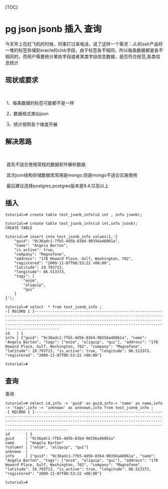 [TOC]

# pg json jsonb 插入 查询



​	今天早上在赶飞机的时候，同事打过来电话，说了这样一个需求：JL的solr产品将一堆的标签存储到oracle的clob字段，由于标签各不相同，所以每条数据都是各不相同的，而用户需要统计某些字段或者某类字段信息数据，是否符合规范,各类信息统计



## 现状或要求

​	

​	1、每条数据的标签可能都不是一样

​	2、数据格式类似json

​	3、统计按照各个维度开展



## 解决思路

​	

​	首先不适合使用常规的数据软件解析数据

​	其次json结构存储数据库常用是mongo,但是mongo不适合实施使用

​	最后建议选择postgres,postgres版本是9.4.12及以上



## 插入



```
tutorial=# create table test_jsonb_info(id int , info jsonb);

tutorial=# create table test_jsonb_info(id int,info jsonb);
CREATE TABLE

tutorial=# insert into test_jsonb_info values(1,'{
    "guid": "9c36adc1-7fb5-4d5b-83b4-90356a46061a",
    "name": "Angela Barton",
    "is_active": true,
    "company": "Magnafone",
    "address": "178 Howard Place, Gulf, Washington, 702",
    "registered": "2009-11-07T08:53:22 +08:00",
    "latitude": 19.793713,
    "longitude": 86.513373,
    "tags": [
        "enim",
        "aliquip",
        "qui"
    ]
}');

tutorial=# select  * from test_jsonb_info ;
-[ RECORD 1 ]---------------------------------------------------------------------------------------------------------------------------------------------------------------------------------------------------------------------------------------------------------------------------------------------------
id   | 1
info | {"guid": "9c36adc1-7fb5-4d5b-83b4-90356a46061a", "name": "Angela Barton", "tags": ["enim", "aliquip", "qui"], "address": "178 Howard Place, Gulf, Washington, 702", "company": "Magnafone", "latitude": 19.793713, "is_active": true, "longitude": 86.513373, "registered": "2009-11-07T08:53:22 +08:00"}

tutorial=# 

```



## 查询

查询

```
tutorial=# select id,info -> 'guid' as guid,info-> 'name' as name,info -> 'tags',info -> 'unknown' as unknown,info from test_jsonb_info ;
-[ RECORD 1 ]-------------------------------------------------------------------------------------------------------------------------------------------------------------------------------------------------------------------------------------------------------------------------------------------------------
id       | 1
guid     | "9c36adc1-7fb5-4d5b-83b4-90356a46061a"
name     | "Angela Barton"
?column? | ["enim", "aliquip", "qui"]
unknown  | 
info     | {"guid": "9c36adc1-7fb5-4d5b-83b4-90356a46061a", "name": "Angela Barton", "tags": ["enim", "aliquip", "qui"], "address": "178 Howard Place, Gulf, Washington, 702", "company": "Magnafone", "latitude": 19.793713, "is_active": true, "longitude": 86.513373, "registered": "2009-11-07T08:53:22 +08:00"}

tutorial=# 

```



